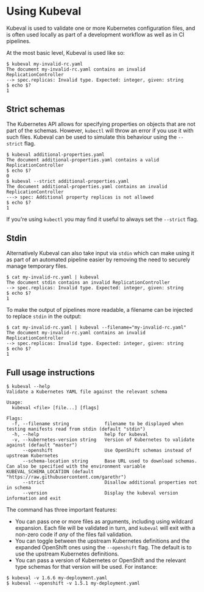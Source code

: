 # Using Kubeval

Kubeval is used to validate one or more Kubernetes configuration files, and
is often used locally as part of a development workflow as well as in CI pipelines.

At the most basic level, Kubeval is used like so:

```console
$ kubeval my-invalid-rc.yaml
The document my-invalid-rc.yaml contains an invalid ReplicationController
--> spec.replicas: Invalid type. Expected: integer, given: string
$ echo $?
1
```


## Strict schemas

The Kubernetes API allows for specifying properties on objects that are not part of the schemas.
However, `kubectl` will throw an error if you use it with such files. Kubeval can be
used to simulate this behaviour using the `--strict` flag.

```console
$ kubeval additional-properties.yaml
The document additional-properties.yaml contains a valid ReplicationController
$ echo $?
0
$ kubeval --strict additional-properties.yaml
The document additional-properties.yaml contains an invalid ReplicationController
---> spec: Additional property replicas is not allowed
$ echo $?
1
```

If you're using `kubectl` you may find it useful to always set the `--strict` flag.


## Stdin

Alternatively Kubeval can also take input via `stdin` which can make using
it as part of an automated pipeline easier by removing the need to securely
manage temporary files.

```
$ cat my-invalid-rc.yaml | kubeval
The document stdin contains an invalid ReplicationController
--> spec.replicas: Invalid type. Expected: integer, given: string
$ echo $?
1
```

To make the output of pipelines more readable, a filename can be injected
to replace `stdin` in the output:

```
$ cat my-invalid-rc.yaml | kubeval --filename="my-invalid-rc.yaml"
The document my-invalid-rc.yaml contains an invalid ReplicationController
--> spec.replicas: Invalid type. Expected: integer, given: string
$ echo $?
1
```


## Full usage instructions

```
$ kubeval --help
Validate a Kubernetes YAML file against the relevant schema

Usage:
  kubeval <file> [file...] [flags]

Flags:
  -f, --filename string             filename to be displayed when testing manifests read from stdin (default "stdin")
  -h, --help                        help for kubeval
  -v, --kubernetes-version string   Version of Kubernetes to validate against (default "master")
      --openshift                   Use OpenShift schemas instead of upstream Kubernetes
      --schema-location string      Base URL used to download schemas. Can also be specified with the environment variable KUBEVAL_SCHEMA_LOCATION (default "https://raw.githubusercontent.com/garethr")
      --strict                      Disallow additional properties not in schema
      --version                     Display the kubeval version information and exit
```

The command has three important features:

* You can pass one or more files as arguments, including using wildcard
  expansion. Each file will be validated in turn, and `kubeval` will
  exit with a non-zero code if _any_ of the files fail validation.
* You can toggle between the upstream Kubernetes definitions and the
  expanded OpenShift ones using the `--openshift` flag. The default is
  to use the upstream Kubernetes definitions.
* You can pass a version of Kubernetes or OpenShift and the relevant
  type schemas for that version will be used. For instance:

```
$ kubeval -v 1.6.6 my-deployment.yaml
$ kubeval --openshift -v 1.5.1 my-deployment.yaml
```
